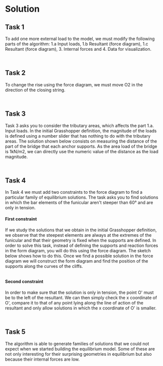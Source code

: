 # Solution

## Task 1

To add one more external load to the model, we must modify the following parts of the algorithm: 1.a Input loads, 1.b Resultant (force diagram), 1.c Resultant (force diagram), 3. Internal forces and 4. Data for visualization. &#x20;

<figure><img src="../../.gitbook/assets/CSDI_II_T1_solution_2.jpg" alt=""><figcaption></figcaption></figure>

<figure><img src="../../.gitbook/assets/CSDI_II_T1_solution_1.jpg" alt=""><figcaption></figcaption></figure>

## Task 2

To change the rise using the force diagram, we must move O2 in the direction of the closing string.&#x20;

<figure><img src="../../.gitbook/assets/CSDI_II_T2_solution_2.jpg" alt=""><figcaption></figcaption></figure>

<figure><img src="../../.gitbook/assets/CSDI_II_T2_solution_1.jpg" alt=""><figcaption></figcaption></figure>

## Task 3

Task 3 asks you to consider the tributary areas, which affects the part 1.a. Input loads. In the initial Grasshopper definition, the magnitude of the loads is defined using a number slider that has nothing to do with the tributary areas. The solution shown below consists on measuring the distance of the part of the bridge that each anchor supports. As the area load of the bridge is 1kN/m2, we can directly use the numeric value of the distance as the load magnitude.

<figure><img src="../../.gitbook/assets/CSDI_II_T3_solution_2.jpg" alt=""><figcaption></figcaption></figure>

<figure><img src="../../.gitbook/assets/CSDI_II_T3_solution_1.jpg" alt=""><figcaption></figcaption></figure>

## Task 4

In Task 4 we must add two constraints to the force diagram to find a particular family of equilibrium solutions. The task asks you to find solutions in which the bar elements of the funicular aren't steeper than 60° and are only in tension.

#### First constraint

If we study the solutions that we obtain in the initial Grasshopper definition, we observe that the steepest elements are always at the extremes of the funicular and that their geometry is fixed when the supports are defined. In order to solve this task, instead of defining the supports and reaction forces in the form diagram, you will do this using the force diagram. The sketch below shows how to do this. Once we find a possible solution in the force diagram we will construct the form diagram and find the position of the supports along the curves of the cliffs.

<figure><img src="../../.gitbook/assets/CSDI_II_T4_solution_4 (1) (1) (1) (1) (1).png" alt=""><figcaption></figcaption></figure>

#### Second constraint

In order to make sure that the solution is only in tension, the point O' must be to the left of the resultant. We can then simply check the x coordinate of O', compare it to that of any point lying along the line of action of the resultant and only allow solutions in which the x coordinate of O' is smaller.

<figure><img src="../../.gitbook/assets/CSDI_II_T4_solution_3.jpg" alt=""><figcaption></figcaption></figure>

<figure><img src="../../.gitbook/assets/CSDI_II_T4_solution_2.jpg" alt=""><figcaption></figcaption></figure>

## Task 5

The algorithm is able to generate families of solutions that we could not expect when we started building the equilibrium model. Some of these are not only interesting for their surprising geometries in equilibrium but also because their internal forces are low.&#x20;

<div>

<figure><img src="../../.gitbook/assets/CSDI_II_T5_solution_1.jpg" alt=""><figcaption></figcaption></figure>

 

<figure><img src="../../.gitbook/assets/CSDI_II_T5_solution_2.jpg" alt=""><figcaption></figcaption></figure>

</div>
